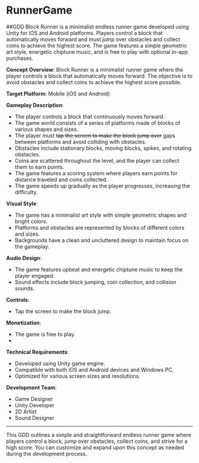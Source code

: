 # RunnerGame

##GDD
Block Runner is a minimalist endless runner game developed using Unity for iOS and Android platforms. Players control a block that automatically moves forward and must jump over obstacles and collect coins to achieve the highest score. The game features a simple geometric art style, energetic chiptune music, and is free to play with optional in-app purchases.

**Concept Overview**:
Block Runner is a minimalist runner game where the player controls a block that automatically moves forward. The objective is to avoid obstacles and collect coins to achieve the highest score possible.

**Target Platform**: Mobile (iOS and Android)

**Gameplay Description**:

- The player controls a block that continuously moves forward.
- The game world consists of a series of platforms made of blocks of various shapes and sizes.
- The player must ~~tap the screen to make the block jump over~~ gaps between platforms and avoid colliding with obstacles.
- Obstacles include stationary blocks, moving blocks, spikes, and rotating obstacles.
- Coins are scattered throughout the level, and the player can collect them to earn points.
- The game features a scoring system where players earn points for distance traveled and coins collected.
- The game speeds up gradually as the player progresses, increasing the difficulty.

**Visual Style**:

- The game has a minimalist art style with simple geometric shapes and bright colors.
- Platforms and obstacles are represented by blocks of different colors and sizes.
- Backgrounds have a clean and uncluttered design to maintain focus on the gameplay.

**Audio Design**:

- The game features upbeat and energetic chiptune music to keep the player engaged.
- Sound effects include block jumping, coin collection, and collision sounds.

**Controls**:

- Tap the screen to make the block jump.

**Monetization**:

- The game is free to play.
- 

**Technical Requirements**:

- Developed using Unity game engine.
- Compatible with both iOS and Android devices and Windows PC.
- Optimized for various screen sizes and resolutions.

**Development Team**:

- Game Designer
- Unity Developer
- 2D Artist
- Sound Designer

---

This GDD outlines a simple and straightforward endless runner game where players control a block, jump over obstacles, collect coins, and strive for a high score. You can customize and expand upon this concept as needed during the development process.